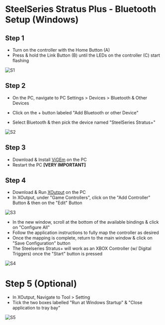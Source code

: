 # SteelSeries Stratus Plus - Bluetooth Setup (Windows)

## Step 1

- Turn on the controller with the Home Button (A)
- Press & hold the Link Button (B) until the LEDs on the controller (C) start flashing

![S1](https://user-images.githubusercontent.com/67967964/192289417-9c162b92-739e-4dc6-98a6-79f80450e9e1.jpg)

## Step 2

- On the PC, navigate to PC Settings > Devices > Bluetooth & Other Devices

- Click on the + button labeled "Add Bluetooth or other Device" 
- Select Bluetooth & then pick the device named "SteelSeries Stratus+"

![S2](https://user-images.githubusercontent.com/67967964/192275095-21c182dd-8ef5-4a5d-b059-810e91018831.jpg)

## Step 3

- Download & Install [ViGEm](https://github.com/ViGEm/ViGEmBus/releases) on the PC
- Restart the PC **[VERY IMPORTANT]**

## Step 4

- Download & Run [XOutput](https://github.com/csutorasa/XOutput/releases) on the PC
- In XOutput, under "Game Controllers", click on the "Add Controller" Button & then on the "Edit" Button

![S3](https://user-images.githubusercontent.com/67967964/192280538-4b1e114c-cc8d-4627-b295-72a8bf5a3ec4.jpg)

- In the new window, scroll at the bottom of the available bindings & click on "Configure All"
- Follow the application instructions to fully map the controller as desired
- Once the mapping is complete, return to the main window & click on "Save Configuration" button
- The Steelseries Stratus+ will work as an XBOX Controller (w/ Digital Triggers) once the "Start" button is pressed


![S4](https://user-images.githubusercontent.com/67967964/192293913-7ac29ed2-eeee-4e07-b04c-de62d4047486.jpg)

# Step 5 (Optional)

- In XOutput, Navigate to Tool > Setting
- Tick the two boxes labelled "Run at Windows Startup" & "Close application to tray bay"

![S5](https://user-images.githubusercontent.com/67967964/192297681-13f92119-cd77-4819-9886-ee5c022a6acf.jpg)

